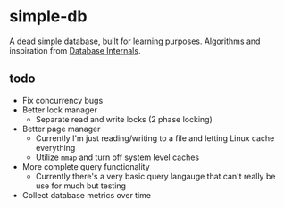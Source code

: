 # simple-db

A dead simple database, built for learning purposes. Algorithms and inspiration from
[Database Internals](https://www.oreilly.com/library/view/database-internals/9781492040330/).

## todo

- Fix concurrency bugs
- Better lock manager
  - Separate read and write locks (2 phase locking)
- Better page manager
  - Currently I'm just reading/writing to a file and letting Linux cache everything
  - Utilize `mmap` and turn off system level caches
- More complete query functionality
  - Currently there's a very basic query langauge that can't really be use for much but testing
- Collect database metrics over time
